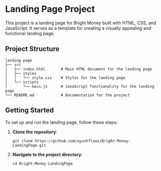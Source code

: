 # Landing Page Project

This project is a landing page for Bright Money built with HTML, CSS, and JavaScript. It serves as a template for creating a visually appealing and functional landing page.

## Project Structure

```
landing-page
├── src
│   ├── index.html       # Main HTML document for the landing page
│   ├── styles
│   │   └── style.css    # Styles for the landing page
│   └── scripts
│       └── main.js      # JavaScript functionality for the landing page
└── README.md            # Documentation for the project
```

## Getting Started

To set up and run the landing page, follow these steps:
                                            
1. **Clone the repository**:
   ```
   git clone https://github.com/ayushflows/Bright-Money-LandingPage.git
   ```

2. **Navigate to the project directory**:
   ```
   cd Bright-Money-LandingPage
   ```
